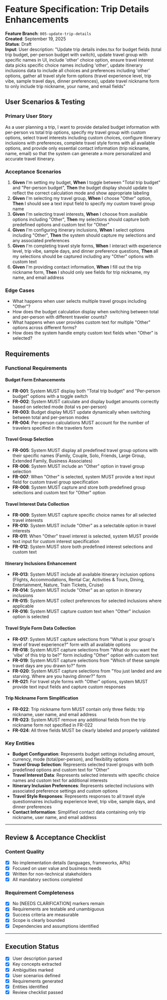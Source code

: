 # Feature Specification: Trip Details Enhancements

**Feature Branch**: `005-update-trip-details`  
**Created**: September 19, 2025  
**Status**: Draft  
**Input**: User description: "Update trip details index.tsx for budget fields (total trip budget, per-person budget with switch), update travel group with specific names in UI, include 'other' choice option, ensure travel interest data picks specific choice names including 'other', update itinerary inclusions data to include all choices and preferences including 'other' options, gather all travel style form options (travel experience level, trip vibe, sample travel days, dinner preferences), update travel nickname form to only include trip nickname, your name, and email fields"

## User Scenarios & Testing

### Primary User Story
As a user planning a trip, I want to provide detailed budget information with per-person vs total trip options, specify my travel group with custom options, select travel interests including custom choices, configure itinerary inclusions with preferences, complete travel style forms with all available options, and provide only essential contact information (trip nickname, name, email) so that the system can generate a more personalized and accurate travel itinerary.

### Acceptance Scenarios
1. **Given** I'm setting my budget, **When** I toggle between "Total trip budget" and "Per-person budget", **Then** the budget display should update to reflect the correct calculation mode and show appropriate labeling
2. **Given** I'm selecting my travel group, **When** I choose "Other" option, **Then** I should see a text input field to specify my custom travel group name
3. **Given** I'm selecting travel interests, **When** I choose from available options including "Other", **Then** my selections should capture both predefined options and custom text for "Other"
4. **Given** I'm configuring itinerary inclusions, **When** I select options including "Other", **Then** the system should capture my selections and any associated preferences
5. **Given** I'm completing travel style forms, **When** I interact with experience level, trip vibe, sample days, and dinner preference questions, **Then** all my selections should be captured including any "Other" options with custom text
6. **Given** I'm providing contact information, **When** I fill out the trip nickname form, **Then** I should only see fields for trip nickname, my name, and email address

### Edge Cases
- What happens when user selects multiple travel groups including "Other"?
- How does the budget calculation display when switching between total and per-person with different traveler counts?
- What happens when user provides custom text for multiple "Other" options across different forms?
- How does the system handle empty custom text fields when "Other" is selected?

## Requirements

### Functional Requirements

#### Budget Form Enhancements
- **FR-001**: System MUST display both "Total trip budget" and "Per-person budget" options with a toggle switch
- **FR-002**: System MUST calculate and display budget amounts correctly based on selected mode (total vs per-person)
- **FR-003**: Budget display MUST update dynamically when switching between total and per-person modes
- **FR-004**: Per-person calculations MUST account for the number of travelers specified in the travelers form

#### Travel Group Selection
- **FR-005**: System MUST display all predefined travel group options with their specific names (Family, Couple, Solo, Friends, Large Group, Extended Family, Business Associates)
- **FR-006**: System MUST include an "Other" option in travel group selection
- **FR-007**: When "Other" is selected, system MUST provide a text input field for custom travel group specification
- **FR-008**: System MUST capture and store both predefined group selections and custom text for "Other" option

#### Travel Interest Data Collection
- **FR-009**: System MUST capture specific choice names for all selected travel interests
- **FR-010**: System MUST include "Other" as a selectable option in travel interests
- **FR-011**: When "Other" travel interest is selected, system MUST provide text input for custom interest specification
- **FR-012**: System MUST store both predefined interest selections and custom text

#### Itinerary Inclusions Enhancement
- **FR-013**: System MUST include all available itinerary inclusion options (Flights, Accommodations, Rental Car, Activities & Tours, Dining, Entertainment, Nature, Train Tickets, Cruise)
- **FR-014**: System MUST include "Other" as an option in itinerary inclusions
- **FR-015**: System MUST collect preferences for selected inclusions where applicable
- **FR-016**: System MUST capture custom text when "Other" inclusion option is selected

#### Travel Style Form Data Collection
- **FR-017**: System MUST capture selections from "What is your group's level of travel experience?" form with all available options
- **FR-018**: System MUST capture selections from "What do you want the 'vibe' of this trip to be?" form including "Other" option with custom text
- **FR-019**: System MUST capture selections from "Which of these sample travel days are you drawn to?" form
- **FR-020**: System MUST capture selections from "You just landed and are starving. Where are you having dinner?" form
- **FR-021**: For travel style forms with "Other" options, system MUST provide text input fields and capture custom responses

#### Trip Nickname Form Simplification
- **FR-022**: Trip nickname form MUST contain only three fields: trip nickname, user name, and email address
- **FR-023**: System MUST remove any additional fields from the trip nickname form not specified in FR-022
- **FR-024**: All three fields MUST be clearly labeled and properly validated

### Key Entities

- **Budget Configuration**: Represents budget settings including amount, currency, mode (total/per-person), and flexibility options
- **Travel Group Selection**: Represents selected travel groups with both predefined options and custom text for "Other"
- **Travel Interest Data**: Represents selected interests with specific choice names and custom text for additional interests
- **Itinerary Inclusion Preferences**: Represents selected inclusions with associated preference settings and custom options
- **Travel Style Responses**: Represents responses to all travel style questionnaires including experience level, trip vibe, sample days, and dinner preferences
- **Contact Information**: Simplified contact data containing only trip nickname, user name, and email address

---

## Review & Acceptance Checklist

### Content Quality
- [x] No implementation details (languages, frameworks, APIs)
- [x] Focused on user value and business needs
- [x] Written for non-technical stakeholders
- [x] All mandatory sections completed

### Requirement Completeness
- [x] No [NEEDS CLARIFICATION] markers remain
- [x] Requirements are testable and unambiguous  
- [x] Success criteria are measurable
- [x] Scope is clearly bounded
- [x] Dependencies and assumptions identified

---

## Execution Status

- [x] User description parsed
- [x] Key concepts extracted
- [x] Ambiguities marked
- [x] User scenarios defined
- [x] Requirements generated
- [x] Entities identified
- [x] Review checklist passed
